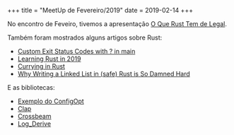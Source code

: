 +++
title = "MeetUp de Fevereiro/2019"
date = 2019-02-14
+++

No encontro de Feveiro, tivemos a apresentação 
[O Que Rust Tem de Legal](https://presentations.juliobiason.net/rust-legal.html#/).

Também foram mostrados alguns artigos sobre Rust:

- [Custom Exit Status Codes with ? in main](https://www.joshmcguigan.com/blog/custom-exit-status-codes-rust/)
- [Learning Rust in 2019](https://www.ragona.com/posts/learning_rust_2019)
- [Currying in Rust](https://hashnode.com/post/currying-in-rust-cjpfb0i2z00cm56s2aideuo4z)
- [Why Writing a Linked List in (safe) Rust is So Damned Hard](https://rcoh.me/posts/rust-linked-list-basically-impossible/)

E as bibliotecas:

- [Exemplo do ConfigOpt](https://gitlab.gnome.org/federico/rsvg-bench/blob/master/src/main.rs#L27)
- [Clap](https://github.com/clap-rs/clap)
- [Crossbeam](https://github.com/crossbeam-rs/crossbeam)
- [Log_Derive](https://docs.rs/log-derive/0.2.4/log_derive/)
